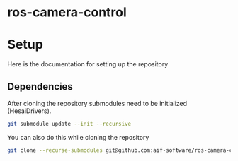 # ros-camera-control

# Setup
Here is the documentation for setting up the repository

## Dependencies
After cloning the repository submodules need to be initialized (HesaiDrivers).

```bash
git submodule update --init --recursive
```

You can also do this while cloning the repository
```bash
git clone --recurse-submodules git@github.com:aif-software/ros-camera-control.git
```
